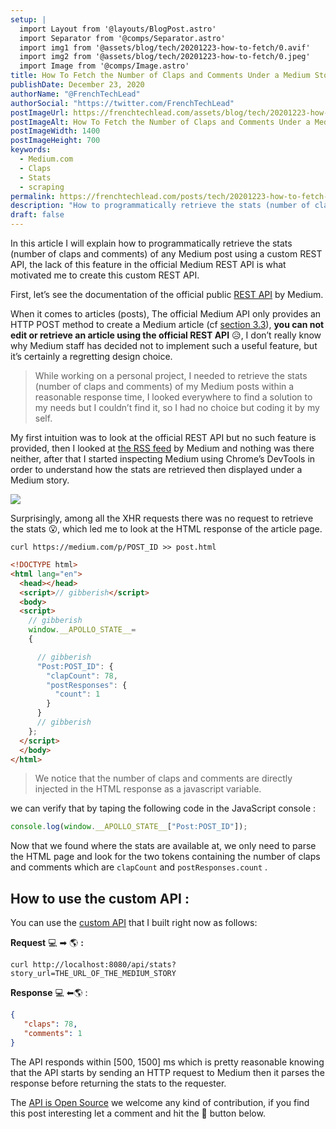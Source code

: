 ```yaml
---
setup: |
  import Layout from '@layouts/BlogPost.astro'
  import Separator from '@comps/Separator.astro'
  import img1 from '@assets/blog/tech/20201223-how-to-fetch/0.avif'
  import img2 from '@assets/blog/tech/20201223-how-to-fetch/0.jpeg'
  import Image from '@comps/Image.astro'
title: How To Fetch the Number of Claps and Comments Under a Medium Story
publishDate: December 23, 2020
authorName: "@FrenchTechLead"
authorSocial: "https://twitter.com/FrenchTechLead"
postImageUrl: https://frenchtechlead.com/assets/blog/tech/20201223-how-to-fetch/0.jpg
postImageAlt: How To Fetch the Number of Claps and Comments Under a Medium Story
postImageWidth: 1400
postImageHeight: 700
keywords:
  - Medium.com
  - Claps
  - Stats
  - scraping
permalink: https://frenchtechlead.com/posts/tech/20201223-how-to-fetch-the-number-of-claps-of-a-medium-story/
description: "How to programmatically retrieve the stats (number of claps and comments) of any Medium.com post using a custom REST API."
draft: false
---
```


In this article I will explain how to programmatically retrieve the stats (number of claps and comments) of any Medium post using a custom REST API, the lack of this feature in the official Medium REST API is what motivated me to create this custom REST API.
<Separator/>

First, let’s see the documentation of the official public [REST API](https://github.com/Medium/medium-api-docs) by Medium.

<Separator/>

When it comes to articles (posts), The official Medium API only provides an HTTP POST method to create a Medium article (cf [section 3.3](https://github.com/Medium/medium-api-docs#33-posts)), **you can not edit or retrieve an article using the official REST API** 😥, I don’t really know why Medium staff has decided not to implement such a useful feature, but it’s certainly a regretting design choice.

> While working on a personal project, I needed to retrieve the stats (number of claps and comments) of my Medium posts within a reasonable response time, I looked everywhere to find a solution to my needs but I couldn’t find it, so I had no choice but coding it by my self.

My first intuition was to look at the official REST API but no such feature is provided, then I looked at [the RSS feed](https://help.medium.com/hc/en-us/articles/214874118-Using-RSS-feeds-of-profiles-and-publications) by Medium and nothing was there neither, after that I started inspecting Medium using Chrome’s DevTools in order to understand how the stats are retrieved then displayed under a Medium story.

<Image w="1400" h="766" src={img2} t="Medium Inspection with devTools" solo="true" />

Surprisingly, among all the XHR requests there was no request to retrieve the stats 😮, which led me to look at the HTML response of the article page.

```
curl https://medium.com/p/POST_ID >> post.html
```

```html
<!DOCTYPE html>
<html lang="en">
  <head></head>
  <script>// gibberish</script>
  <body>
  <script>
    // gibberish
    window.__APOLLO_STATE__=
    {

      // gibberish
      "Post:POST_ID": {
        "clapCount": 78,
        "postResponses": {
          "count": 1
        }
      }
      // gibberish
    };
  </script>
  </body>
</html>
```

> We notice that the number of claps and comments are directly injected in the HTML response as a javascript variable.

 we can verify that by taping the following code in the JavaScript console :

```js
console.log(window.__APOLLO_STATE__["Post:POST_ID"]);
```


Now that we found where the stats are available at, we only need to parse the HTML page and look for the two tokens containing the number of claps and comments which are `clapCount` and `postResponses.count` .

<Separator/>

## How to use the custom API :


You can use the [custom API](https://github.com/FrenchTechLead/medium-stats-api) that I built right now as follows:

**Request** 💻 ➡ 🌎 **:**

```
curl http://localhost:8080/api/stats?story_url=THE_URL_OF_THE_MEDIUM_STORY
```

**Response** 💻 ⬅🌎 :

```json
{  
   "claps": 78,  
   "comments": 1  
}
```

The API responds within \[500, 1500\] ms which is pretty reasonable knowing that the API starts by sending an HTTP request to Medium then it parses the response before returning the stats to the requester.

The [API is Open Source](https://github.com/FrenchTechLead/medium-stats-api) we welcome any kind of contribution, if you find this post interesting let a comment and hit the 👏 button below.